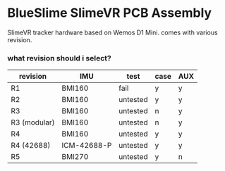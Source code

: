 # BlueSlime SlimeVR PCB Assembly
SlimeVR tracker hardware based on Wemos D1 Mini. comes with various revision.
### what revision should i select?
| revision | IMU | test | case | AUX |
|---------|-----|------|------|-----|
| R1 | BMI160 | fail | y | y |
| R2 | BMI160 | untested | y | y | 
| R3 | BMI160 | untested | n | y |
| R3 (modular) | BMI160 | untested | n | y |
| R4 | BMI160 | untested | y | y |
| R4 (42688) | ICM-42688-P | untested | y | y |
| R5 | BMI270 | untested | y | n |